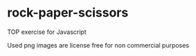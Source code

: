 # rock-paper-scissors
TOP exercise for Javascript

Used png images are license free for non commercial purposes
